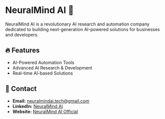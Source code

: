 # NeuralMind AI 🚀  
NeuralMind AI is a revolutionary AI research and automation company dedicated to building next-generation AI-powered solutions for businesses and developers.  

## 🔥 Features  
- AI-Powered Automation Tools  
- Advanced AI Research & Development  
- Real-time AI-based Solutions  

## 📩 Contact  
- **Email:** neuralmindai.tech@gmail.com  
- **LinkedIn:** [NeuralMind AI](https://www.linkedin.com/in/neuralmind-ai-b4bb73351)  
- **Website:** [NeuralMind AI Official](https://yourusername.github.io/NeuralMind-AI/)
